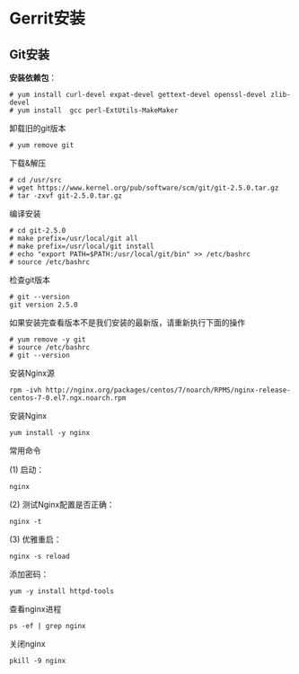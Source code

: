 # Gerrit安装

## Git安装
**安装依赖包**：

```
# yum install curl-devel expat-devel gettext-devel openssl-devel zlib-devel
# yum install  gcc perl-ExtUtils-MakeMaker
```

卸载旧的git版本
```
# yum remove git
```

下载&解压
```
# cd /usr/src
# wget https://www.kernel.org/pub/software/scm/git/git-2.5.0.tar.gz
# tar -zxvf git-2.5.0.tar.gz
```

编译安装
```
# cd git-2.5.0
# make prefix=/usr/local/git all
# make prefix=/usr/local/git install
# echo "export PATH=$PATH:/usr/local/git/bin" >> /etc/bashrc
# source /etc/bashrc
```

检查git版本
```
# git --version
git version 2.5.0
```
如果安装完查看版本不是我们安装的最新版，请重新执行下面的操作
```
# yum remove -y git
# source /etc/bashrc
# git --version
```


安装Nginx源

```
rpm -ivh http://nginx.org/packages/centos/7/noarch/RPMS/nginx-release-centos-7-0.el7.ngx.noarch.rpm
```
安装Nginx
```
yum install -y nginx
```

常用命令

(1) 启动：

```
nginx
```

(2) 测试Nginx配置是否正确：
```
nginx -t
```
(3) 优雅重启：
```
nginx -s reload
```


添加密码：


```
yum -y install httpd-tools
```


查看nginx进程
```
ps -ef | grep nginx
```

关闭nginx
```
pkill -9 nginx
```
